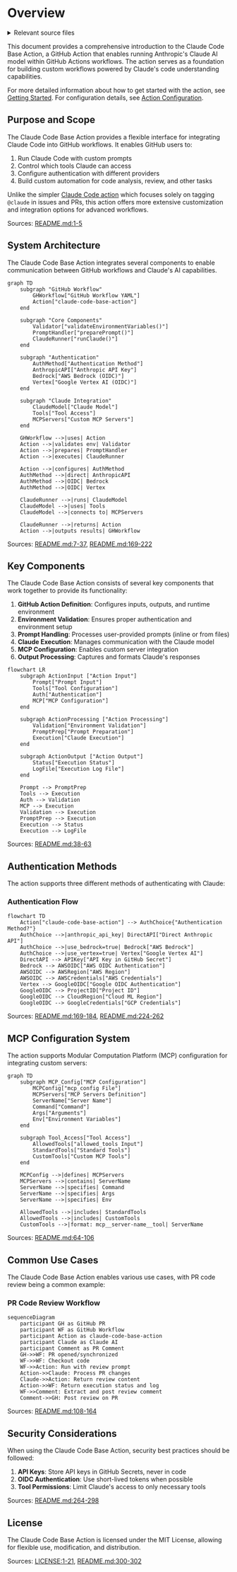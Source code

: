 # Overview

<details>
<summary>Relevant source files</summary>

The following files were used as context for generating this wiki page:

- [LICENSE](LICENSE)
- [README.md](README.md)

</details>

This document provides a comprehensive introduction to the Claude Code Base Action, a GitHub Action that enables running Anthropic's Claude AI model within GitHub Actions workflows. The action serves as a foundation for building custom workflows powered by Claude's code understanding capabilities.

For more detailed information about how to get started with the action, see [Getting Started](#2). For configuration details, see [Action Configuration](#3).

## Purpose and Scope

The Claude Code Base Action provides a flexible interface for integrating Claude Code into GitHub workflows. It enables GitHub users to:

1. Run Claude Code with custom prompts
2. Control which tools Claude can access
3. Configure authentication with different providers
4. Build custom automation for code analysis, review, and other tasks

Unlike the simpler [Claude Code action](https://github.com/anthropics/claude-code-action) which focuses solely on tagging `@claude` in issues and PRs, this action offers more extensive customization and integration options for advanced workflows.

Sources: [README.md:1-5]()

## System Architecture

The Claude Code Base Action integrates several components to enable communication between GitHub workflows and Claude's AI capabilities.

```mermaid
graph TD
    subgraph "GitHub Workflow"
        GHWorkflow["GitHub Workflow YAML"]
        Action["claude-code-base-action"]
    end

    subgraph "Core Components"
        Validator["validateEnvironmentVariables()"]
        PromptHandler["preparePrompt()"]
        ClaudeRunner["runClaude()"]
    end

    subgraph "Authentication"
        AuthMethod["Authentication Method"]
        AnthropicAPI["Anthropic API Key"]
        Bedrock["AWS Bedrock (OIDC)"]
        Vertex["Google Vertex AI (OIDC)"]
    end

    subgraph "Claude Integration"
        ClaudeModel["Claude Model"]
        Tools["Tool Access"]
        MCPServers["Custom MCP Servers"]
    end

    GHWorkflow -->|uses| Action
    Action -->|validates env| Validator
    Action -->|prepares| PromptHandler
    Action -->|executes| ClaudeRunner

    Action -->|configures| AuthMethod
    AuthMethod -->|direct| AnthropicAPI
    AuthMethod -->|OIDC| Bedrock
    AuthMethod -->|OIDC| Vertex

    ClaudeRunner -->|runs| ClaudeModel
    ClaudeModel -->|uses| Tools
    ClaudeModel -->|connects to| MCPServers

    ClaudeRunner -->|returns| Action
    Action -->|outputs results| GHWorkflow

```

Sources: [README.md:7-37](), [README.md:169-222]()

## Key Components

The Claude Code Base Action consists of several key components that work together to provide its functionality:

1. **GitHub Action Definition**: Configures inputs, outputs, and runtime environment
2. **Environment Validation**: Ensures proper authentication and environment setup
3. **Prompt Handling**: Processes user-provided prompts (inline or from files)
4. **Claude Execution**: Manages communication with the Claude model
5. **MCP Configuration**: Enables custom server integration
6. **Output Processing**: Captures and formats Claude's responses

```mermaid
flowchart LR
    subgraph ActionInput ["Action Input"]
        Prompt["Prompt Input"]
        Tools["Tool Configuration"]
        Auth["Authentication"]
        MCP["MCP Configuration"]
    end

    subgraph ActionProcessing ["Action Processing"]
        Validation["Environment Validation"]
        PromptPrep["Prompt Preparation"]
        Execution["Claude Execution"]
    end

    subgraph ActionOutput ["Action Output"]
        Status["Execution Status"]
        LogFile["Execution Log File"]
    end

    Prompt --> PromptPrep
    Tools --> Execution
    Auth --> Validation
    MCP --> Execution
    Validation --> Execution
    PromptPrep --> Execution
    Execution --> Status
    Execution --> LogFile

```

Sources: [README.md:38-63]()

## Authentication Methods

The action supports three different methods of authenticating with Claude:

### Authentication Flow

```mermaid
flowchart TD
    Action["claude-code-base-action"] --> AuthChoice{"Authentication Method?"}
    AuthChoice -->|anthropic_api_key| DirectAPI["Direct Anthropic API"]
    AuthChoice -->|use_bedrock=true| Bedrock["AWS Bedrock"]
    AuthChoice -->|use_vertex=true| Vertex["Google Vertex AI"]
    DirectAPI --> APIKey["API Key in GitHub Secret"]
    Bedrock --> AWSOIDC["AWS OIDC Authentication"]
    AWSOIDC --> AWSRegion["AWS Region"]
    AWSOIDC --> AWSCredentials["AWS Credentials"]
    Vertex --> GoogleOIDC["Google OIDC Authentication"]
    GoogleOIDC --> ProjectID["Project ID"]
    GoogleOIDC --> CloudRegion["Cloud ML Region"]
    GoogleOIDC --> GoogleCredentials["GCP Credentials"]

```

Sources: [README.md:169-184](), [README.md:224-262]()

## MCP Configuration System

The action supports Modular Computation Platform (MCP) configuration for integrating custom servers:

```mermaid
graph TD
    subgraph MCP_Config["MCP Configuration"]
        MCPConfig["mcp_config File"]
        MCPServers["MCP Servers Definition"]
        ServerName["Server Name"]
        Command["Command"]
        Args["Arguments"]
        Env["Environment Variables"]
    end

    subgraph Tool_Access["Tool Access"]
        AllowedTools["allowed_tools Input"]
        StandardTools["Standard Tools"]
        CustomTools["Custom MCP Tools"]
    end

    MCPConfig -->|defines| MCPServers
    MCPServers -->|contains| ServerName
    ServerName -->|specifies| Command
    ServerName -->|specifies| Args
    ServerName -->|specifies| Env

    AllowedTools -->|includes| StandardTools
    AllowedTools -->|includes| CustomTools
    CustomTools -->|format: mcp__server-name__tool| ServerName

```

Sources: [README.md:64-106]()

## Common Use Cases

The Claude Code Base Action enables various use cases, with PR code review being a common example:

### PR Code Review Workflow

```mermaid
sequenceDiagram
    participant GH as GitHub PR
    participant WF as GitHub Workflow
    participant Action as claude-code-base-action
    participant Claude as Claude AI
    participant Comment as PR Comment
    GH->>WF: PR opened/synchronized
    WF->>WF: Checkout code
    WF->>Action: Run with review prompt
    Action->>Claude: Process PR changes
    Claude->>Action: Return review content
    Action->>WF: Return execution status and log
    WF->>Comment: Extract and post review comment
    Comment->>GH: Post review on PR

```

Sources: [README.md:108-164]()

## Security Considerations

When using the Claude Code Base Action, security best practices should be followed:

1. **API Keys**: Store API keys in GitHub Secrets, never in code
2. **OIDC Authentication**: Use short-lived tokens when possible
3. **Tool Permissions**: Limit Claude's access to only necessary tools

Sources: [README.md:264-298]()

## License

The Claude Code Base Action is licensed under the MIT License, allowing for flexible use, modification, and distribution.

Sources: [LICENSE:1-21](), [README.md:300-302]()
